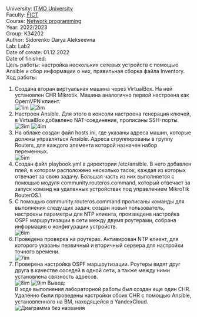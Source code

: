 University: [ITMO University](https://itmo.ru/ru/)\
Faculty: [FICT](https://fict.itmo.ru)\
Course: [Network programming](https://github.com/itmo-ict-faculty/network-programming)\
Year: 2022/2023\
Group: K34202\
Author: Sidorenko Darya Alekseevna\
Lab: Lab2\
Date of create: 01.12.2022\
Date of finished: \
Цель работы: настройка нескольких сетевых устройств с помощью Ansible и сбор информации о них, правильная сборка файла Inventory.\
Ход работы:
1. Создана вторая виртуальная машина через VirtualBox. На ней установлен CHR Mikrotik. Машина аналогично первой настроена как OpernVPN клиент.\
![1im](https://user-images.githubusercontent.com/80837580/207798701-0ea26f2d-9730-43b9-a71d-a96e00e1163d.jpg)
![2im](https://user-images.githubusercontent.com/80837580/207799041-0706f3cf-4edf-451b-bd50-cd050d2aea1b.png)
2. Настроен Ansible. Для этого в консоли настроена генерация ключей, в VirtualBox добавлено NAT-соединение, прописаны SSH-порты.\
![3im](https://user-images.githubusercontent.com/80837580/207799513-2284d03b-8ac6-41bc-9428-344389eac8f0.png)
![4im](https://user-images.githubusercontent.com/80837580/207799603-3949510d-858a-45d1-b39d-c58ec849edf5.png)
3. На облаке создан файл hosts.ini, где указаны адреса машин, которые должны управляться Ansible. Адреса сгруппированы в группу Routers, для каждого элемента которой назначен набор переменных.\
![5im](https://user-images.githubusercontent.com/80837580/207800028-fa28a880-c85f-4b14-b254-64b64acbdb93.png)
4. Создан файл playbook.yml в директории /etc/ansible. В него добавлен плей, в котором расположено несколько тасок, каждая из которых отвечает за свою задачу. Большая часть из них выполняется с помощью модуля community.routeros.command, который отвечает за запуск команд на удаленных устройствах под управлением MikroTik RouterOS.\
5. С помощью community.routeros.command прописаны команды для выполнения следу.щих задач: создан новый пользователь, настроены параметры для NTP клиента, произведена настройка OSPF маршрутизации в сети между двумя роутерами, собрана информация о конфигурации устройств.\
![6im](https://user-images.githubusercontent.com/80837580/207800774-5d86bbac-d309-4e0f-8c7b-1cc081beb008.png)
6. Проведена проверка на роутерах. Активирован NTP клиент, для которого указаны первичный и вторичный сервера для настройки точного времени.\
![7im](https://user-images.githubusercontent.com/80837580/207801408-dce5814e-1b02-45f4-9444-46d65de63f8d.jpg)
7. Проверена настройка OSPF маршрутизации. Роутеры видят друг друга в качестве соседей в одной сети, а также между ними установлена связность адресов.\
![8im](https://user-images.githubusercontent.com/80837580/207801636-10de728d-85d5-4e85-82f6-38dd91c7f5df.png)
![9im](https://user-images.githubusercontent.com/80837580/207801680-99a3c155-dafd-47c5-8c49-daf0fdc5a653.png)
Вывод:\
В ходе выполнения лабораторной работы был создан еще один CHR. Удалённо были проведены настройки обоих CHR с помощью Ansible, установленного на ВМ, находящейся в YandexCloud.\
![Диаграмма без названия](https://user-images.githubusercontent.com/80837580/207804492-acfae38e-0535-48fe-b1f3-d54865c61fd9.png)

